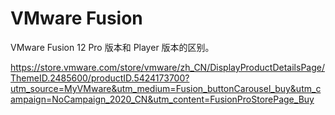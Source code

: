# VMware Fusion

VMware  Fusion 12 Pro  版本和 Player 版本的区别。

https://store.vmware.com/store/vmware/zh_CN/DisplayProductDetailsPage/ThemeID.2485600/productID.5424173700?utm_source=MyVMware&utm_medium=Fusion_buttonCarousel_buy&utm_campaign=NoCampaign_2020_CN&utm_content=FusionProStorePage_Buy